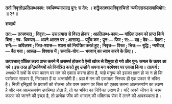 **ततो निवृत्तोऽप्रतिलब्धकाम:** **स्वधिष्ण्यमासाद्य पुन: स देव: ।** **शनैॢजतश्वासनिवृत्तचित्तो** **न्यषीददारूढसमाधियोग: ॥ २१॥** 

**शब्दार्थ** 

**तत:—** **तत्पश्चात्** **; निवृत्त:—** **उस प्रयास से विरत होकर** **; अप्रतिलब्ध-काम:—** **वांछित लक्ष्य को प्राप्त किये बिना** **; स्व-** **धिष्ण्यम्—** **अपने आसन पर** **; आसाद्य—** **पहुँच कर** **; पुन:—** **फिर** **; स:—** **वह** **; देव:—** **देवता** **; शनै:—** **अविलश्ब** **; जित-श्वास—** **श्वास को नियंत्रित करते हुए** **; निवृत्त—** **विरत** **; चित्त:—** **बुद्धि** **; न्यषीदत्—** **बैठ गया** **; आरूढ—** **विश्वास में** **; समाधि-योग:—** **भगवान् का ध्यान करने के लिए।** **.** 

**तत्पश्चात् वाँछित लक्ष्य प्राप्त करने में असमर्थ होकर वे ऐसी खोज से विमुख हो गये और** **पुन: कमल के ऊपर आ गये। इस तरह इन्द्रियविषयों को नियंत्रित करते हुए उन्होंने अपना मन** **परमेश्वर पर एकाग्र किया।** **तात्पर्य :** *समाधि* में सबों के परम कारण पर मन को एकाग्र करना होता है, चाहे मनुष्य को इसका ज्ञान हो या न हो कि परमेश्वर साकार हैं, निराकार हैं या अन्तर्यामी हैं। ब्रह्म में मन की एकाग्रता निश्चय ही एक प्रकार से भक्ति है। निजी इनि्द्रयों के प्रयासों को रोकना और परम कारण पर चित्त को एकाग्र करना आत्मसमर्पण का लक्षण है और जब आत्मसमर्पण उपस्थित होता है, तो वह भक्ति का निश्चित लक्षण है। यदि अपने जीवन के चरम कारण को जानने की इच्छा है, तो प्रत्येक जीव को भगवान् की भक्तिमय सेवा में लगने की आवश्यकता है।  
